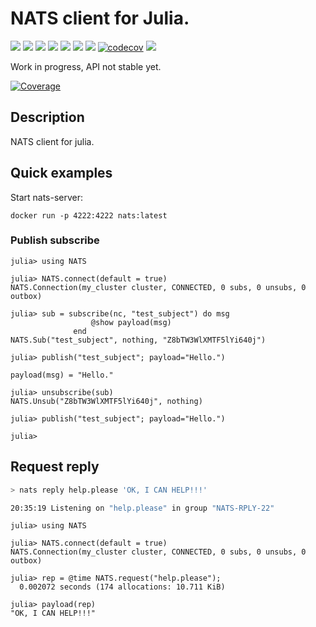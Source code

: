 
# NATS client for Julia.

[![](https://github.com/jakubwro/NATS.jl/actions/workflows/runtests.yml/badge.svg)](https://github.com/jakubwro/NATS.jl/actions/workflows/runtests.yml)
[![](https://github.com/jakubwro/NATS.jl/actions/workflows/chaos.yml/badge.svg)](https://github.com/jakubwro/NATS.jl/actions/workflows/chaos.yml)
[![](https://github.com/jakubwro/NATS.jl/actions/workflows/benchmarks.yml/badge.svg)](https://github.com/jakubwro/NATS.jl/actions/workflows/benchmarks.yml)
[![](https://github.com/jakubwro/NATS.jl/actions/workflows/tls.yml/badge.svg)](https://github.com/jakubwro/NATS.jl/actions/workflows/tls.yaml)
[![](https://github.com/jakubwro/NATS.jl/actions/workflows/auth.yml/badge.svg)](https://github.com/jakubwro/NATS.jl/actions/workflows/auth.yaml)
[![](https://github.com/jakubwro/NATS.jl/actions/workflows/cluster.yml/badge.svg)](https://github.com/jakubwro/NATS.jl/actions/workflows/cluster.yaml)
[![](https://github.com/jakubwro/NATS.jl/actions/workflows/documentation.yml/badge.svg)](https://github.com/jakubwro/NATS.jl/actions/workflows/documentation.yml)
[![codecov](https://codecov.io/gh/jakubwro/NATS.jl/graph/badge.svg?token=8X0HPK1T8E)](https://codecov.io/gh/jakubwro/NATS.jl)
[![](https://img.shields.io/badge/NATS.jl%20docs-dev-blue.svg)](https://jakubwro.github.io/NATS.jl/dev)

Work in progress, API not stable yet.

[![Coverage](https://codecov.io/gh/jakubwro/NATS.jl/graphs/sunburst.svg?token=8X0HPK1T8E)](https://app.codecov.io/gh/jakubwro/NATS.jl)

## Description

NATS client for julia.

## Quick examples

Start nats-server:

```
docker run -p 4222:4222 nats:latest
```

### Publish subscribe

```julia-repl
julia> using NATS

julia> NATS.connect(default = true)
NATS.Connection(my_cluster cluster, CONNECTED, 0 subs, 0 unsubs, 0 outbox)

julia> sub = subscribe(nc, "test_subject") do msg
                  @show payload(msg)
              end
NATS.Sub("test_subject", nothing, "Z8bTW3WlXMTF5lYi640j")

julia> publish("test_subject"; payload="Hello.")

payload(msg) = "Hello."

julia> unsubscribe(sub)
NATS.Unsub("Z8bTW3WlXMTF5lYi640j", nothing)

julia> publish("test_subject"; payload="Hello.")

julia> 
```

## Request reply

```bash
> nats reply help.please 'OK, I CAN HELP!!!'

20:35:19 Listening on "help.please" in group "NATS-RPLY-22"
```

```julia-repl
julia> using NATS

julia> NATS.connect(default = true)
NATS.Connection(my_cluster cluster, CONNECTED, 0 subs, 0 unsubs, 0 outbox)

julia> rep = @time NATS.request("help.please");
  0.002072 seconds (174 allocations: 10.711 KiB)

julia> payload(rep)
"OK, I CAN HELP!!!"
```
